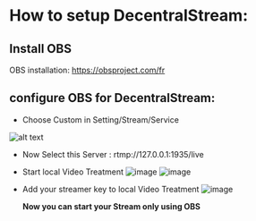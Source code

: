 # How to setup DecentralStream:

## Install OBS
OBS installation: https://obsproject.com/fr

## configure OBS for DecentralStream:

- Choose Custom in Setting/Stream/Service

![alt text](https://github.com/1yam/HackatonPoc/blob/main/Images/DecentralStream-OBS-Config1.png)

- Now Select this Server : rtmp://127.0.0.1:1935/live

- Start local Video Treatment
![image](https://github.com/1yam/HackatonPoc/assets/77409325/bcc2364e-bb09-4556-b0ca-a926def1aa23)
![image](https://github.com/1yam/HackatonPoc/assets/77409325/e36ea766-4807-46b3-b971-f77383830833)

- Add your streamer key to local Video Treatment
  ![image](https://github.com/1yam/HackatonPoc/assets/77409325/24b1b699-aa91-45f2-9a40-2f6e2ffde3b5)


  **Now you can start your Stream only using OBS**
